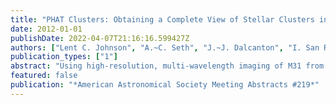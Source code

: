 ```yaml
---
title: "PHAT Clusters: Obtaining a Complete View of Stellar Clusters in M31"
date: 2012-01-01
publishDate: 2022-04-07T21:16:16.599427Z
authors: ["Lent C. Johnson", "A.~C. Seth", "J.~J. Dalcanton", "I. San Roman", "N. Caldwell", "M. Fouesneau", "D.~A. Gouliermis", "P.~W. Hodge", "S.~S. Larsen", "S. Nanda", "K.~A.~G. Olsen", "A. Sarajedini", "D.~R. Weisz"]
publication_types: ["1"]
abstract: "Using high-resolution, multi-wavelength imaging of M31 from the Panchromatic Hubble Andromeda Treasury (PHAT) multi-cycle program, we have begun to assemble one of the largest and most complete samples of stellar clusters in a disk galaxy to date. We present the Year 1 cluster catalog that includes 600 high- quality objects, representing the first installment of a 2500 object sample expected from the full dataset. HST's exquisite resolution and sensitivity has allowed us to identify hundreds of new clusters that push well into the low luminosity regime, down to M(V) -2. We present luminosity functions and structural parameters of the Year 1 clusters, compare our results to previous cluster studies in M31, and highlight interesting science results made possible by this incredible dataset."
featured: false
publication: "*American Astronomical Society Meeting Abstracts #219*"
---
```


